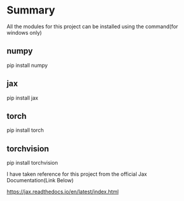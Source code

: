 # Summary

All the modules for this project can be installed using the command(for windows only)

## numpy
pip install numpy

## jax
pip install jax

## torch
pip install torch

## torchvision
pip install torchvision

I have taken reference for this project from the official Jax Documentation(Link Below)

https://jax.readthedocs.io/en/latest/index.html

